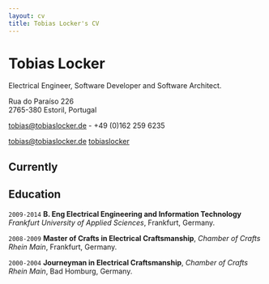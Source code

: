 ```yaml
---
layout: cv
title: Tobias Locker's CV
---
```

# Tobias Locker
Electrical Engineer, Software Developer and Software Architect.

Rua do Paraíso 226<br/>
2765-380 Estoril, Portugal<br/>

<a href="tobias@tobiaslocker.de">tobias@tobiaslocker.de</a> - +49 (0)162 259 6235

<div id="webaddress">
  <a href="tobias@tobiaslocker.de"><i class="far fa-envelope"></i> tobias@tobiaslocker.de</a>
  <a href="https://github.com/tobiaslocker"><i class="fab fa-github"></i> tobiaslocker</a>
</div>

## Currently


## Education


`2009-2014`
**B. Eng Electrical Engineering and Information Technology**<br/>
*Frankfurt University of Applied Sciences*, Frankfurt, Germany.

`2008-2009`
**Master of Crafts in Electrical Craftsmanship**, *Chamber of Crafts Rhein Main*, Frankfurt, Germany.

`2000-2004`
**Journeyman in Electrical Craftsmanship**, *Chamber of Crafts Rhein Main*, Bad Homburg, Germany.


<!-- ### Footer

Last updated: May 2013 -->



